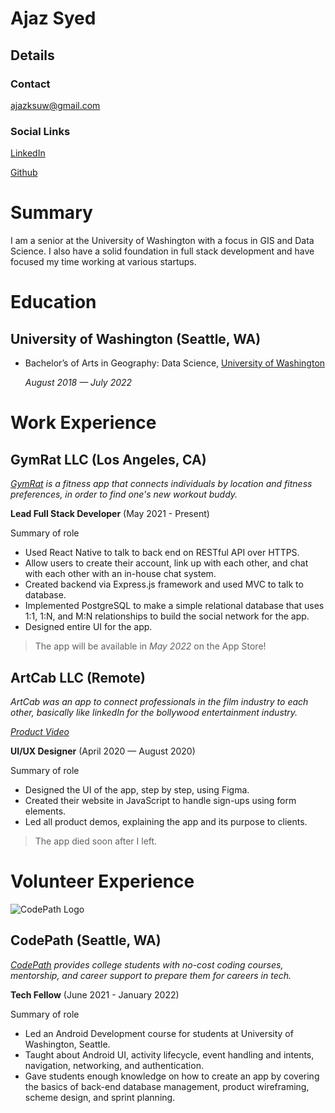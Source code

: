 # Ajaz Syed

## Details

### Contact

ajazksuw@gmail.com

### Social Links

[LinkedIn]

[Github]


# Summary

I am a senior at the University of Washington with a focus in GIS and Data Science. I also have a solid foundation in full stack development and have focused my time working at various startups.

# Education

## University of Washington (Seattle, WA)

* Bachelor’s of Arts in Geography: Data Science,
  [University of Washington][]

  *August 2018 — July 2022*



# Work Experience

## GymRat LLC (Los Angeles, CA)
*[GymRat][] is a fitness app that connects individuals by location and fitness preferences, in order to find one's new workout buddy.*

**Lead Full Stack Developer** (May 2021 - Present)

Summary of role

- Used React Native to talk to back end on RESTful API over HTTPS.
- Allow users to create their account, link up with each other, and chat with each other with an in-house chat system.
- Created backend via Express.js framework and used MVC to talk to database.
- Implemented PostgreSQL to make a simple relational database that uses 1:1, 1:N, and M:N relationships to build the social network for the app.
- Designed entire UI for the app.

> The app will be available in *May 2022* on the App Store!


## ArtCab LLC (Remote)
*ArtCab was an app to connect professionals in the film industry to each other, basically like linkedIn for the bollywood entertainment industry.*

[*Product Video*]

**UI/UX Designer** (April 2020 — August 2020)

Summary of role

- Designed the UI of the app, step by step, using Figma.
- Created their website in JavaScript to handle sign-ups using form elements.
- Led all product demos, explaining the app and its purpose to clients.

> The app died soon after I left.

# Volunteer Experience

![CodePath Logo](https://www.elevatewomeninstem.com/wp-content/uploads/2020/09/logo_codepath_org.jpg)

## CodePath (Seattle, WA)
*[CodePath][] provides college students with no-cost coding courses, mentorship, and career support to prepare them for careers in tech.*

**Tech Fellow** (June 2021 - January 2022)

Summary of role

- Led an Android Development course for students at University of Washington, Seattle.
- Taught about Android UI, activity lifecycle, event handling and intents, navigation, networking, and authentication.
- Gave students enough knowledge on how to create an app by covering the basics of back-end database management, product wireframing, scheme
design, and sprint planning.



[University of Washington]: http://www.uw.edu
[GymRat]: http://gymrat.app/
[CodePath]: https://codepath.org/
[LinkedIn]: http://www.linkedin.com/in/ajazksyed
[Github]: http://www.github.com/ajazksyed
[*Product Video*]: https://www.facebook.com/watch/?v=444181403242405